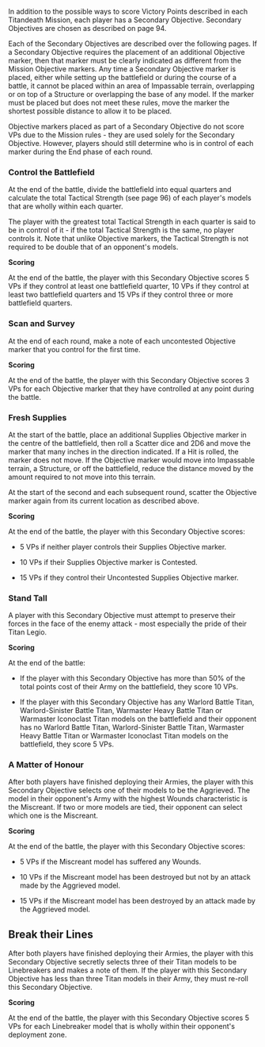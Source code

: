 In addition to the possible ways to score Victory Points described in each Titandeath Mission, each player has a Secondary Objective. Secondary Objectives are chosen as described on page 94.

Each of the Secondary Objectives are described over the following pages. If a Secondary Objective requires the placement of an additional Objective marker, then that marker must be clearly indicated as different from the Mission Objective markers. Any time a Secondary Objective marker is placed, either while setting up the battlefield or during the course of a battle, it cannot be placed within an area of Impassable terrain, overlapping or on top of a Structure or overlapping the base of any model. If the marker must be placed but does not meet these rules, move the marker the shortest possible distance to allow it to be placed.

Objective markers placed as part of a Secondary Objective do not score VPs due to the Mission rules - they are used solely for the Secondary Objective. However, players should still determine who is in control of each marker during the End phase of each round.

### Control the Battlefield

At the end of the battle, divide the battlefield into equal quarters and calculate the total Tactical Strength (see page 96) of each player's models that are wholly within each quarter.

The player with the greatest total Tactical Strength in each quarter is said to be in control of it - if the total Tactical Strength is the same, no player controls it. Note that unlike Objective markers, the Tactical Strength is not required to be double that of an opponent's models.

**Scoring**

At the end of the battle, the player with this Secondary Objective scores 5 VPs if they control at least one battlefield quarter, 10 VPs if they control at least two battlefield quarters and 15 VPs if they control three or more battlefield quarters.

### Scan and Survey

At the end of each round, make a note of each uncontested Objective marker that you control for the first time.

**Scoring**

At the end of the battle, the player with this Secondary Objective scores 3 VPs for each Objective marker that they have controlled at any point during the battle.

### Fresh Supplies

At the start of the battle, place an additional Supplies Objective marker in the centre of the battlefield, then roll a Scatter dice and 2D6 and move the marker that many inches in the direction indicated. If a Hit is rolled, the marker does not move. If the Objective marker would move into Impassable terrain, a Structure, or off the battlefield, reduce the distance moved by the amount required to not move into this terrain.

At the start of the second and each subsequent round, scatter the Objective marker again from its current location as described above.

**Scoring**

At the end of the battle, the player with this Secondary Objective scores:

- 5 VPs if neither player controls their Supplies Objective marker.

- 10 VPs if their Supplies Objective marker is Contested.

- 15 VPs if they control their Uncontested Supplies Objective marker.

### Stand Tall

A player with this Secondary Objective must attempt to preserve their forces in the face of the enemy attack - most especially the pride of their Titan Legio.

**Scoring**

At the end of the battle:

- If the player with this Secondary Objective has more than 50% of the total points cost of their Army on the battlefield, they score 10 VPs.

- If the player with this Secondary Objective has any Warlord Battle Titan, Warlord-Sinister Battle Titan, Warmaster Heavy Battle Titan or Warmaster Iconoclast Titan models on the battlefield and their opponent has no Warlord Battle Titan, Warlord-Sinister Battle Titan, Warmaster Heavy Battle Titan or Warmaster Iconoclast Titan models on the battlefield, they score 5 VPs.

### A Matter of Honour

After both players have finished deploying their Armies, the player with this Secondary Objective selects one of their models to be the Aggrieved. The model in their opponent's Army with the highest Wounds characteristic is the Miscreant. If two or more models are tied, their opponent can select which one is the Miscreant.

**Scoring**

At the end of the battle, the player with this Secondary Objective scores:

- 5 VPs if the Miscreant model has suffered any Wounds.

- 10 VPs if the Miscreant model has been destroyed but not by an attack made by the Aggrieved model.

- 15 VPs if the Miscreant model has been destroyed by an attack made by the Aggrieved model.

## Break their Lines

After both players have finished deploying their Armies, the player with this Secondary Objective secretly selects three of their Titan models to be Linebreakers and makes a note of them. If the player with this Secondary Objective has less than three Titan models in their Army, they must re-roll this Secondary Objective.

**Scoring**

At the end of the battle, the player with this Secondary Objective scores 5 VPs for each Linebreaker model that is wholly within their opponent's deployment zone.